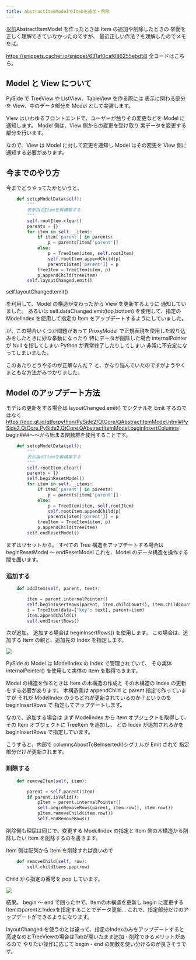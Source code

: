 ```yaml
---
title: AbstractItemModelでItemを追加・削除
---
```


[以前](custom_model.md)AbstractItemModel を作ったときは Item の追加や削除したときの
挙動を正しく理解できていなかったのですが、
最近正しい作法？を理解したのでメモをば。

https://snippets.cacher.io/snippet/631af0caf686255ebd58
全コードはこちら。

## Model と View について

PySide で TreeView や ListView、TableView を作る際には
表示に関わる部分を View、中のデータ部分を Model として実装します。

View はいわゆるフロントエンドで、ユーザーが触りその変更などを Model に通知します。
Model 側は、View 側からの変更を受け取り
実データを変更する部分を行います。

なので、View は Model に対して変更を通知し
Model はその変更を View 側に通知する必要があります。

## 今までのやり方

今までどうやってたかというと、

```python
    def setupModelData(self):
        """
        表示用のItemを再構築する
        """
        self.rootItem.clear()
        parents = {}
        for item in self.__items:
            if item['parent'] in parents:
                p = parents[item['parent']]
            else:
                p = TreeItem(item, self.rootItem)
                self.rootItem.appendChild(p)
                parents[item['parent']] = p
            treeItem = TreeItem(item, p)
            p.appendChild(treeItem)
        self.layoutChanged.emit()
```

self.layoutChanged.emit()

を利用して、Model の構造が変わったから View を更新するように
通知していました。
あるいは
self.dataChanged.emit(top,bottom)
を使用して、指定の ModelIndex を使用して指定の Item をアップデートするようにしていました。

が、この場合いくつか問題があって
ProxyModel で正規表現を使用した絞り込みをしたときに妙な挙動になったり
特にデータが削除した場合 internalPointer が Null を指してしまい
Python が異常終了したりしてしまい
非常に不安定になってしまいました。

このあたりどうやるのが正解なんだ？
と、かなり悩んでいたのですがようやくまともな方法がみつかりました。

## Model のアップデート方法

モデルの更新をする場合は layoutChanged.emit() でシグナルを Emit するのではなく
https://doc.qt.io/qtforpython/PySide2/QtCore/QAbstractItemModel.html#PySide2.QtCore.PySide2.QtCore.QAbstractItemModel.beginInsertColumns
begin###～～から始まる関数群を使用することです。

```python
    def setupModelData(self):
        """
        表示用のItemを再構築する
        """
        self.rootItem.clear()
        parents = {}
        self.beginResetModel()
        for item in self.__items:
            if item['parent'] in parents:
                p = parents[item['parent']]
            else:
                p = TreeItem(item, self.rootItem)
                self.rootItem.appendChild(p)
                parents[item['parent']] = p
            treeItem = TreeItem(item, p)
            p.appendChild(treeItem)
        self.endResetModel()
```

まずはリセットから。
すべての Tree 構造をアップデートする場合は beginResetModel ～ endResetModel
これを、Model のデータ構造を操作する間を囲います。

### 追加する

```python
    def addItem(self, parent, text):

        item = parent.internalPointer()
        self.beginInsertRows(parent, item.childCount(), item.childCount())
        i = TreeItem(data={"key": text}, parent=item)
        item.appendChild(i)
        self.endInsertRows()
```

次が追加。
追加する場合は beginInsertRows() を使用します。
この場合は、追加する Item の親と、追加先の Index を指定します。

![](https://gyazo.com/913e903652f1708215b820baa7b6896e.png)

PySide の Model は ModelIndex の Index で管理されていて、
その実体 internalPointer() を使用して実体の Item を取得できます。

Model の構造を作るときは Item の木構造の作成と
その木構造の Index の更新をする必要があります。
木構造側は appendChild と parent 指定で作っていますが
それが ModelIndex のうちどれが更新されているのか？というのを beginInsertRows で
指定してアップデートします。

なので、追加する場合は
まず ModelIndex から Item オブジェクトを取得して、
その Item オブジェクトに TreeItem を追加し、
どの Index が追加されるかを beginInsertRows で指定しています。

こうすると、内部で columnsAboutToBeInserted()シグナルが Emit されて
指定部分だけが更新されます。

### 削除する

```python
    def removeItem(self, item):

        parent = self.parent(item)
        if parent.isValid():
            pItem = parent.internalPointer()
            self.beginRemoveRows(parent, item.row(), item.row())
            pItem.removeChild(item.row())
            self.endRemoveRows()
```

削除側も理屈は同じで、変更する ModelIndex の指定と
Item 側の木構造から削除したい Item を削除するのを書きます。

Item 側は配列から Item を削除すれば良いので

```python
    def removeChild(self, row):
        self.childItems.pop(row)
```

Child から指定の番号を pop しています。

![](https://i.gyazo.com/3ff82459ca7bd512b2df740348d82f78.gif)

結果。
begin ～ end で囲った中で、Itemの木構造を更新し
begin に変更するItemのparentとIndexを指定することでデータ更新...
これで、指定部分だけのアップデートができるようになります。

layoutChanged を使うのとは違って、指定のIndexのみをアップデートすると
高速なのとTreeViewの場合はTabが開いたまま追加・削除できるメリットがあるので
やりたい操作に応じて begin - end の関数を使い分けるのが良さそうです。